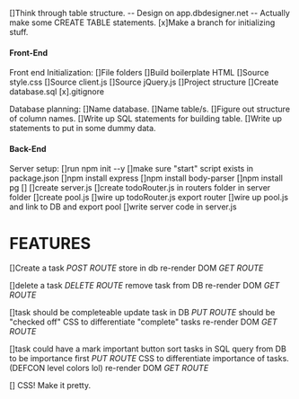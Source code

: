 []Think through table structure.
    -- Design on app.dbdesigner.net
    -- Actually make some CREATE TABLE statements.
[x]Make a branch for initializing stuff.

#### Front-End

Front end Initialization:
[]File folders
[]Build boilerplate HTML
[]Source style.css
[]Source client.js
[]Source jQuery.js
[]Project structure
[]Create database.sql
[x].gitignore

Database planning:
[]Name database. 
[]Name table/s. 
[]Figure out structure of column names. 
[]Write up SQL statements for building table. 
[]Write up statements to put in some dummy data.

#### Back-End

Server setup:
[]run npm init --y
[]make sure "start" script exists in package.json
[]npm install express
[]npm install body-parser
[]npm install pg
[]
[]create server.js
[]create todoRouter.js in routers folder in server folder
[]create pool.js
[]wire up todoRouter.js export router
[]wire up pool.js and link to DB and export pool
[]write server code in server.js

# FEATURES

[]Create a task *POST ROUTE*
    store in db
    re-render DOM *GET ROUTE*

[]delete a task *DELETE ROUTE*
    remove task from DB
    re-render DOM *GET ROUTE*

[]task should be completeable
    update task in DB *PUT ROUTE*
    should be "checked off"
    CSS to differentiate "complete" tasks
    re-render DOM *GET ROUTE*

[]task could have a mark important button
    sort tasks in SQL query from DB to be importance first *PUT ROUTE*
    CSS to differentiate importance of tasks. (DEFCON level colors lol)
    re-render DOM *GET ROUTE*

[] CSS! Make it pretty. 